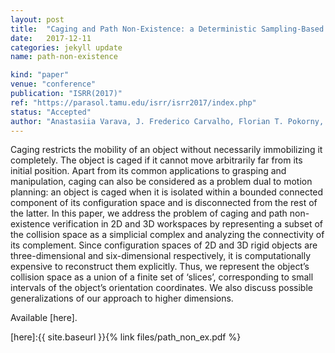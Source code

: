 ```yaml
---
layout: post
title:  "Caging and Path Non-Existence: a Deterministic Sampling-Based Verification Algorithm"
date:   2017-12-11
categories: jekyll update
name: path-non-existence

kind: "paper"
venue: "conference"
publication: "ISRR(2017)"
ref: "https://parasol.tamu.edu/isrr/isrr2017/index.php"
status: "Accepted"
author: "Anastasiia Varava, J. Frederico Carvalho, Florian T. Pokorny, and Danica Kragic"
---
```


Caging restricts the mobility of an object without necessarily immobilizing it completely. The object is caged if it cannot move arbitrarily far from its initial position. Apart from its common applications to grasping and manipulation, caging can also be considered as a problem dual to motion planning: an object is caged when it is isolated within a bounded connected component of its configuration space and is disconnected from the rest of the latter. In this paper, we address the problem of caging and path non-existence verification in 2D and 3D workspaces by representing a subset of the collision space as a simplicial complex and analyzing the connectivity of its complement. Since configuration spaces of 2D and 3D rigid objects are three-dimensional and six-dimensional respectively, it is computationally expensive to reconstruct them explicitly. Thus, we represent the object’s collision space as a union of a finite set of ‘slices’, corresponding to small intervals of the object’s orientation coordinates. We also discuss possible generalizations of our approach to higher dimensions.

Available [here].

[here]:{{ site.baseurl }}{% link files/path_non_ex.pdf %}
